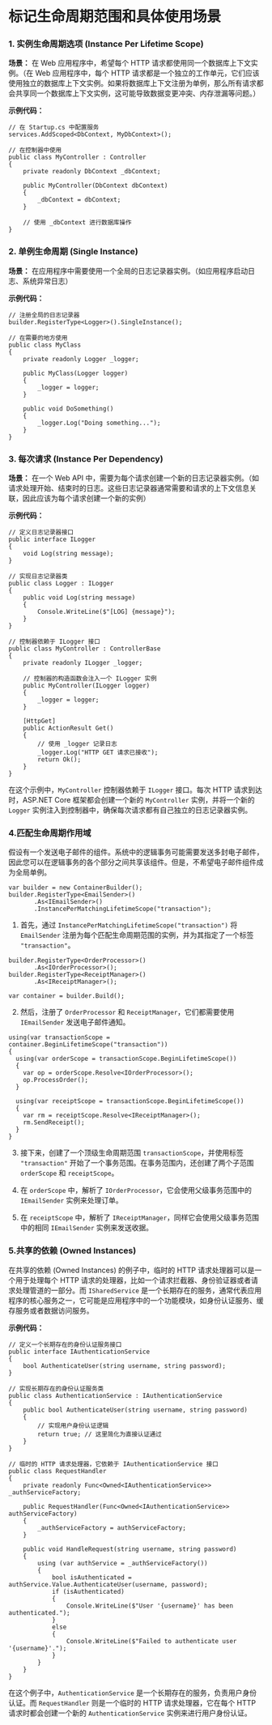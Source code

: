 # 标记生命周期范围和具体使用场景

### 1. 实例生命周期选项 (Instance Per Lifetime Scope)

**场景：** 在 Web 应用程序中，希望每个 HTTP 请求都使用同一个数据库上下文实例。（在 Web 应用程序中，每个 HTTP 请求都是一个独立的工作单元，它们应该使用独立的数据库上下文实例。如果将数据库上下文注册为单例，那么所有请求都会共享同一个数据库上下文实例，这可能导致数据变更冲突、内存泄漏等问题。）

**示例代码：**

```
// 在 Startup.cs 中配置服务
services.AddScoped<DbContext, MyDbContext>();

// 在控制器中使用
public class MyController : Controller
{
    private readonly DbContext _dbContext;

    public MyController(DbContext dbContext)
    {
        _dbContext = dbContext;
    }

    // 使用 _dbContext 进行数据库操作
}
```



### 2. 单例生命周期 (Single Instance)

**场景：** 在应用程序中需要使用一个全局的日志记录器实例。（如应用程序启动日志、系统异常日志）

**示例代码：**

```
// 注册全局的日志记录器
builder.RegisterType<Logger>().SingleInstance();

// 在需要的地方使用
public class MyClass
{
    private readonly Logger _logger;

    public MyClass(Logger logger)
    {
        _logger = logger;
    }

    public void DoSomething()
    {
        _logger.Log("Doing something...");
    }
}
```



### 3. 每次请求 (Instance Per Dependency) 

**场景：** 在一个 Web API 中，需要为每个请求创建一个新的日志记录器实例。（如请求处理开始、结束时的日志。这些日志记录器通常需要和请求的上下文信息关联，因此应该为每个请求创建一个新的实例）

**示例代码：**

```
// 定义日志记录器接口
public interface ILogger
{
    void Log(string message);
}

// 实现日志记录器类
public class Logger : ILogger
{
    public void Log(string message)
    {
        Console.WriteLine($"[LOG] {message}");
    }
}

// 控制器依赖于 ILogger 接口
public class MyController : ControllerBase
{
    private readonly ILogger _logger;

    // 控制器的构造函数会注入一个 ILogger 实例
    public MyController(ILogger logger)
    {
        _logger = logger;
    }

    [HttpGet]
    public ActionResult Get()
    {
        // 使用 _logger 记录日志
        _logger.Log("HTTP GET 请求已接收");
        return Ok();
    }
}
```

在这个示例中，`MyController` 控制器依赖于 `ILogger` 接口。每次 HTTP 请求到达时，ASP.NET Core 框架都会创建一个新的 `MyController` 实例，并将一个新的 `Logger` 实例注入到控制器中，确保每次请求都有自己独立的日志记录器实例。



### 4.匹配生命周期作用域

假设有一个发送电子邮件的组件。系统中的逻辑事务可能需要发送多封电子邮件，因此您可以在逻辑事务的各个部分之间共享该组件。但是，不希望电子邮件组件成为全局单例。



```
var builder = new ContainerBuilder();
builder.RegisterType<EmailSender>()
       .As<IEmailSender>()
       .InstancePerMatchingLifetimeScope("transaction");
```

1. 首先，通过 `InstancePerMatchingLifetimeScope("transaction")` 将 `EmailSender` 注册为每个匹配生命周期范围的实例，并为其指定了一个标签 `"transaction"`。

   

```
builder.RegisterType<OrderProcessor>()
       .As<IOrderProcessor>();
builder.RegisterType<ReceiptManager>()
       .As<IReceiptManager>();

var container = builder.Build();
```

2. 然后，注册了 `OrderProcessor` 和 `ReceiptManager`，它们都需要使用 `IEmailSender` 发送电子邮件通知。



```
using(var transactionScope = container.BeginLifetimeScope("transaction"))
{
  using(var orderScope = transactionScope.BeginLifetimeScope())
  {
    var op = orderScope.Resolve<IOrderProcessor>();
    op.ProcessOrder();
  }

  using(var receiptScope = transactionScope.BeginLifetimeScope())
  {
    var rm = receiptScope.Resolve<IReceiptManager>();
    rm.SendReceipt();
  }
}
```

3. 接下来，创建了一个顶级生命周期范围 `transactionScope`，并使用标签 `"transaction"` 开始了一个事务范围。在事务范围内，还创建了两个子范围 `orderScope` 和 `receiptScope`。

4. 在 `orderScope` 中，解析了 `IOrderProcessor`，它会使用父级事务范围中的 `IEmailSender` 实例来处理订单。

5. 在 `receiptScope` 中，解析了 `IReceiptManager`，同样它会使用父级事务范围中的相同 `IEmailSender` 实例来发送收据。



### 5.共享的依赖 (Owned Instances) 

在共享的依赖 (Owned Instances) 的例子中，临时的 HTTP 请求处理器可以是一个用于处理每个 HTTP 请求的处理器，比如一个请求拦截器、身份验证器或者请求处理管道的一部分。而 `ISharedService` 是一个长期存在的服务，通常代表应用程序的核心服务之一，它可能是应用程序中的一个功能模块，如身份认证服务、缓存服务或者数据访问服务。

**示例代码：**

```
// 定义一个长期存在的身份认证服务接口
public interface IAuthenticationService
{
    bool AuthenticateUser(string username, string password);
}

// 实现长期存在的身份认证服务类
public class AuthenticationService : IAuthenticationService
{
    public bool AuthenticateUser(string username, string password)
    {
        // 实现用户身份认证逻辑
        return true; // 这里简化为直接认证通过
    }
}

// 临时的 HTTP 请求处理器，它依赖于 IAuthenticationService 接口
public class RequestHandler
{
    private readonly Func<Owned<IAuthenticationService>> _authServiceFactory;

    public RequestHandler(Func<Owned<IAuthenticationService>> authServiceFactory)
    {
        _authServiceFactory = authServiceFactory;
    }

    public void HandleRequest(string username, string password)
    {
        using (var authService = _authServiceFactory())
        {
            bool isAuthenticated = authService.Value.AuthenticateUser(username, password);
            if (isAuthenticated)
            {
                Console.WriteLine($"User '{username}' has been authenticated.");
            }
            else
            {
                Console.WriteLine($"Failed to authenticate user '{username}'.");
            }
        }
    }
}
```

在这个例子中，`AuthenticationService` 是一个长期存在的服务，负责用户身份认证。而 `RequestHandler` 则是一个临时的 HTTP 请求处理器，它在每个 HTTP 请求时都会创建一个新的 `AuthenticationService` 实例来进行用户身份认证。